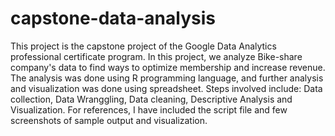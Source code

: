 # capstone-data-analysis
This project is the capstone project of the  Google Data Analytics professional certificate program.
In this project, we analyze Bike-share company's data to find ways to optimize membership and increase revenue.
The analysis was done using R programming language, and further analysis and visualization was done using spreadsheet.
Steps involved include: Data collection, Data Wranggling, Data cleaning, Descriptive Analysis and Visualization.
For references, I have included the script file and few screenshots of sample output and visualization.
